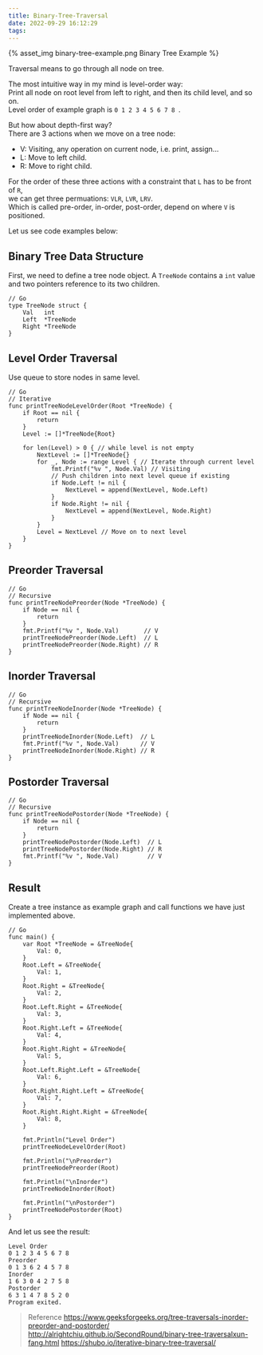 ```yaml
---
title: Binary-Tree-Traversal
date: 2022-09-29 16:12:29
tags:
---
```



{% asset_img binary-tree-example.png Binary Tree Example %}

Traversal means to go through all node on tree.

The most intuitive way in my mind is level-order way:\
Print all node on root level from left to right, and then its child level, and so on.\
Level order of example graph is `0 1 2 3 4 5 6 7 8 `.

But how about depth-first way?\
There are 3 actions when we move on a tree node:

<!-- more -->

+ V: Visiting, any operation on current node, i.e. print, assign...
+ L: Move to left child.
+ R: Move to right child.

For the order of these three actions with a constraint that `L` has to be front of `R`,\
we can get three permuations: `VLR`, `LVR`, `LRV`.\
Which is called pre-order, in-order, post-order, depend on where `V` is positioned.

Let us see code examples below:

## Binary Tree Data Structure
First, we need to define a tree node object.
A `TreeNode` contains a `int` value and two pointers reference to its two children.
```
// Go
type TreeNode struct {
	Val   int
	Left  *TreeNode
	Right *TreeNode
}
```

## Level Order Traversal
Use queue to store nodes in same level.
```
// Go
// Iterative
func printTreeNodeLevelOrder(Root *TreeNode) {
	if Root == nil {
		return
	}
	Level := []*TreeNode{Root}

	for len(Level) > 0 { // while level is not empty
		NextLevel := []*TreeNode{}
		for _, Node := range Level { // Iterate through current level
			fmt.Printf("%v ", Node.Val) // Visiting
			// Push children into next level queue if existing
			if Node.Left != nil {
				NextLevel = append(NextLevel, Node.Left)
			}
			if Node.Right != nil {
				NextLevel = append(NextLevel, Node.Right)
			}
		}
		Level = NextLevel // Move on to next level
	}
}
```

## Preorder Traversal

```
// Go
// Recursive
func printTreeNodePreorder(Node *TreeNode) {
	if Node == nil {
		return
	}
	fmt.Printf("%v ", Node.Val)       // V
	printTreeNodePreorder(Node.Left)  // L
	printTreeNodePreorder(Node.Right) // R
}
```

## Inorder Traversal
```
// Go
// Recursive
func printTreeNodeInorder(Node *TreeNode) {
	if Node == nil {
		return
	}
	printTreeNodeInorder(Node.Left)  // L
	fmt.Printf("%v ", Node.Val)      // V
	printTreeNodeInorder(Node.Right) // R
}
```

## Postorder Traversal
```
// Go
// Recursive
func printTreeNodePostorder(Node *TreeNode) {
	if Node == nil {
		return
	}
	printTreeNodePostorder(Node.Left)  // L
	printTreeNodePostorder(Node.Right) // R
	fmt.Printf("%v ", Node.Val)        // V
}
```

## Result
Create a tree instance as example graph and call functions we have just implemented above.
```
// Go
func main() {
	var Root *TreeNode = &TreeNode{
		Val: 0,
	}
	Root.Left = &TreeNode{
		Val: 1,
	}
	Root.Right = &TreeNode{
		Val: 2,
	}
	Root.Left.Right = &TreeNode{
		Val: 3,
	}
	Root.Right.Left = &TreeNode{
		Val: 4,
	}
	Root.Right.Right = &TreeNode{
		Val: 5,
	}
	Root.Left.Right.Left = &TreeNode{
		Val: 6,
	}
	Root.Right.Right.Left = &TreeNode{
		Val: 7,
	}
	Root.Right.Right.Right = &TreeNode{
		Val: 8,
	}

	fmt.Println("Level Order")
	printTreeNodeLevelOrder(Root)

	fmt.Println("\nPreorder")
	printTreeNodePreorder(Root)

	fmt.Println("\nInorder")
	printTreeNodeInorder(Root)

	fmt.Println("\nPostorder")
	printTreeNodePostorder(Root)
}
```

And let us see the result:
```
Level Order
0 1 2 3 4 5 6 7 8 
Preorder
0 1 3 6 2 4 5 7 8 
Inorder
1 6 3 0 4 2 7 5 8 
Postorder
6 3 1 4 7 8 5 2 0 
Program exited.
```

> Reference
> https://www.geeksforgeeks.org/tree-traversals-inorder-preorder-and-postorder/
> http://alrightchiu.github.io/SecondRound/binary-tree-traversalxun-fang.html
> https://shubo.io/iterative-binary-tree-traversal/
